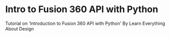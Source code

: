 # Intro to Fusion 360 API with Python
Tutorial on 'Introduction to Fusion 360 API with Python' By Learn Everything About Design

